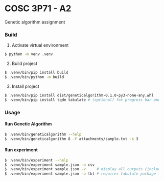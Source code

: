 # COSC 3P71 - A2
Genetic algorithm assignment

### Build
1. Activate virtual environment
```sh
$ python -m venv .venv
```

2. Build project
```sh
$ .venv/bin/pip install build
$ .venv/bin/python -m build
```

3. Install project
```sh
$ .venv/bin/pip install dist/geneticalgorithm-0.1.0-py3-none-any.whl
$ .venv/bin/pip install tqdm tabulate # (optional) for progress bar and formatting output
```

### Usage
#### Run Genetic Algorithm
```sh
$ .venv/bin/geneticalgorithm --help
$ .venv/bin/geneticalgorithm 8 -f attachments/sample.txt -s 3
```

#### Run experiment
```sh
$ .venv/bin/experiment --help
$ .venv/bin/experiment sample.json -o csv
$ .venv/bin/experiment sample.json -v     # display all outputs (including decrypted text)
$ .venv/bin/experiment sample.json -o tbl # requires tabulate package to be installed
```
